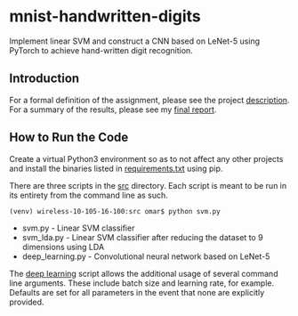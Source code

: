# mnist-handwritten-digits
Implement linear SVM and construct a CNN based on LeNet-5 using PyTorch to achieve hand-written digit recognition.

## Introduction
 
For a formal definition of the assignment, please see the project [description](docs/proj02.pdf). For a summary of the results, please see my [final report](docs/final_report.pdf).

## How to Run the Code

Create a virtual Python3 environment so as to not affect any other projects and install the binaries listed in [requirements.txt](requirements.txt) using pip.

There are three scripts in the [src](src/) directory. Each script is meant to be run in its entirety from the command line as such.

```
(venv) wireless-10-105-16-100:src omar$ python svm.py
```

* svm.py - Linear SVM classifier
* svm_lda.py - Linear SVM classifier after reducing the dataset to 9 dimensions using LDA
* deep_learning.py - Convolutional neural network based on LeNet-5

The [deep learning](https://github.com/omikader/mnist-handwritten-digits/blob/master/src/deep_learning.py#L15-L30) script allows the additional usage of several command line arguments. These include batch size and learning rate, for example. Defaults are set for all parameters in the event that none are explicitly provided.
